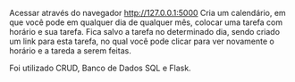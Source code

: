 Acessar através do navegador http://127.0.0.1:5000
Cria um calendário, em que você pode em qualquer dia de qualquer mês, colocar uma tarefa com horário e sua tarefa. Fica salvo a tarefa no determinado dia, sendo criado um link para esta tarefa, no qual você pode clicar para ver novamente o horário e a tareda a serem feitas.

Foi utilizado CRUD, Banco de Dados SQL e Flask.
